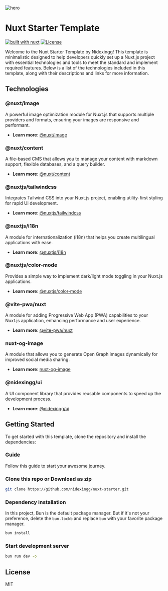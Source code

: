 ![hero](https://xing-nuxt-starter.vercel.app/og-image.png)

# Nuxt Starter Template

[![built with nuxt][nuxt-src]][nuxt-href]
[![License][license-src]][license-href]

Welcome to the Nuxt Starter Template by Nidexingg! This template is minimalistic designed to help developers quickly set up a Nuxt.js project with essential technologies and tools to meet the standard and implement required features. Below is a list of the technologies included in this template, along with their descriptions and links for more information.

## Technologies

### @nuxt/image

A powerful image optimization module for Nuxt.js that supports multiple providers and formats, ensuring your images are responsive and performant.

- **Learn more**: [@nuxt/image](https://image.nuxt.com/)

### @nuxt/content

A file-based CMS that allows you to manage your content with markdown support, flexible databases, and a query builder.

- **Learn more**: [@nuxt/content](https://content.nuxt.com/)

### @nuxtjs/tailwindcss

Integrates Tailwind CSS into your Nuxt.js project, enabling utility-first styling for rapid UI development.

- **Learn more**: [@nuxtjs/tailwindcss](https://tailwindcss.nuxtjs.org/)

### @nuxtjs/i18n

A module for internationalization (i18n) that helps you create multilingual applications with ease.

- **Learn more**: [@nuxtjs/i18n](https://i18n.nuxtjs.org/)

### @nuxtjs/color-mode

Provides a simple way to implement dark/light mode toggling in your Nuxt.js applications.

- **Learn more**: [@nuxtjs/color-mode](https://color-mode.nuxtjs.org/)

### @vite-pwa/nuxt

A module for adding Progressive Web App (PWA) capabilities to your Nuxt.js application, enhancing performance and user experience.

- **Learn more**: [@vite-pwa/nuxt](https://vite-pwa-org.netlify.app/)

### nuxt-og-image

A module that allows you to generate Open Graph images dynamically for improved social media sharing.

- **Learn more**: [nuxt-og-image](https://nuxt.com/modules/og-image)

### @nidexingg/ui

A UI component library that provides reusable components to speed up the development process.

- **Learn more**: [@nidexingg/ui](https://ui.nidexingg.com/)

## Getting Started

To get started with this template, clone the repository and install the dependencies:

### Guide

Follow this guide to start your awesome journey.

### Clone this repo or Download as zip

```bash
git clone https://github.com/nidexingg/nuxt-starter.git
```

### Dependency installation

In this project, Bun is the default package manager. But if it's not your preference, delete the `bun.lockb` and replace `bun` with your favorite package manager.

```bash
bun install
```

### Start development server

```bash
bun run dev -o
```

## License

MIT

[license-src]: https://img.shields.io/github/license/nidexingg/nuxt-starter.svg?style=flat&colorA=18181b&colorB=18181b
[license-href]: https://github.com/nidexingg/nuxt-starter/blob/master/LICENSE
[nuxt-src]: https://img.shields.io/badge/Built%20With%20Nuxt-18181B?logo=nuxt.js
[nuxt-href]: https://nuxt.com/
